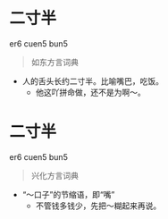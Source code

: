 # 二寸半
er6 cuen5 bun5
> 如东方言词典
- 人的舌头长约二寸半。比喻嘴巴，吃饭。
  - 他这吖拼命做，还不是为啊～。

# 二寸半
er6 cuen5 bun5
> 兴化方言词典
- “～口子”的节缩语，即“嘴”
  - 不管钱多钱少，先把～糊起来再说。
